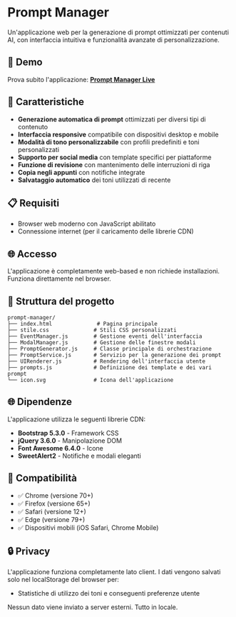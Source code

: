 # Prompt Manager
Un'applicazione web per la generazione di prompt ottimizzati per contenuti AI, con interfaccia intuitiva e funzionalità avanzate di personalizzazione.

## 🚀 Demo
Prova subito l'applicazione: **[Prompt Manager Live](https://tuonome.github.io/prompt-manager)**

## 🚀 Caratteristiche
- **Generazione automatica di prompt** ottimizzati per diversi tipi di contenuto
- **Interfaccia responsive** compatibile con dispositivi desktop e mobile
- **Modalità di tono personalizzabile** con profili predefiniti e toni personalizzati
- **Supporto per social media** con template specifici per piattaforme
- **Funzione di revisione** con mantenimento delle interruzioni di riga
- **Copia negli appunti** con notifiche integrate
- **Salvataggio automatico** dei toni utilizzati di recente

## 📋 Requisiti
- Browser web moderno con JavaScript abilitato
- Connessione internet (per il caricamento delle librerie CDN)

## 🌐 Accesso
L'applicazione è completamente web-based e non richiede installazioni. Funziona direttamente nel browser.

## 📁 Struttura del progetto

```
prompt-manager/
├── index.html              # Pagina principale
├── stile.css              # Stili CSS personalizzati
├── EventManager.js        # Gestione eventi dell'interfaccia
├── ModalManager.js        # Gestione delle finestre modali
├── PromptGenerator.js     # Classe principale di orchestrazione
├── PromptService.js       # Servizio per la generazione dei prompt
├── UIRenderer.js          # Rendering dell'interfaccia utente
├── prompts.js             # Definizione dei template e dei vari prompt
└── icon.svg               # Icona dell'applicazione
```

## 🌐 Dipendenze
L'applicazione utilizza le seguenti librerie CDN:
- **Bootstrap 5.3.0** - Framework CSS
- **jQuery 3.6.0** - Manipolazione DOM
- **Font Awesome 6.4.0** - Icone
- **SweetAlert2** - Notifiche e modali eleganti

## 📱 Compatibilità
- ✅ Chrome (versione 70+)
- ✅ Firefox (versione 65+)
- ✅ Safari (versione 12+)
- ✅ Edge (versione 79+)
- ✅ Dispositivi mobili (iOS Safari, Chrome Mobile)

## 🔒 Privacy
L'applicazione funziona completamente lato client. I dati vengono salvati solo nel localStorage del browser per:
- Statistiche di utilizzo dei toni e conseguenti preferenze utente

Nessun dato viene inviato a server esterni. Tutto in locale.
